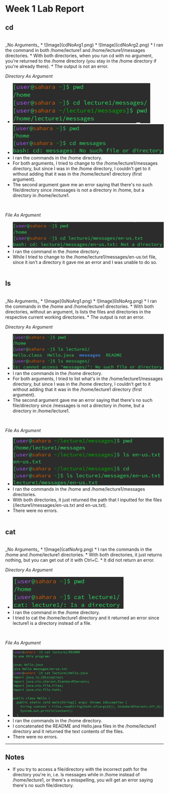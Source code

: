 # Week 1 Lab Report
## cd
<br>
_No Arguments_
* ![Image](cdNoArg1.png)
* ![Image](cdNoArg2.png)
* I ran the command in both /home/lecture1 and /home/lecture1/messages directories.
* With both directories, when you run cd with no argument, you're returned to the /home directory (you stay in the /home directory if you're already there). 
* The output is not an error.
<br>

_Directory As Argument_
* ![Image](cdDArg1.png)
* ![Image](cdDArg2.png)
* I ran the commands in the /home directory.
* For both arguments, I tried to change to the /home/lecture1/messages directory, but since I was in the /home directory, I couldn't get to it without adding that it was in the /home/lecture1 directory (first argument).
* The second argument gave me an error saying that there's no such file/directory since /messages is not a directory in /home, but a directory in /home/lecture1.
<br>

_File As Argument_
* ![Image](cdFArg1.png)
* I ran the command in the /home directory.
* While I tried to change to the /home/lecture1/messages/en-us.txt file, since it isn't a directory it gave me an error and I was unable to do so.
<br><br>

## ls
<br>
_No Arguments_
* ![Image](lsNoArg1.png)
* ![Image](lsNoArg.png)
* I ran the commands in the /home and /home/lecture1 directories.
* With both directories, without an argument, ls lists the files and directories in the respective current working directories.
* The output is not an error.
<br>

_Directory As Argument_
* ![Image](lsDArg1.png)
* I ran the commands in the /home directory.
* For both arguments, I tried to list what's in the /home/lecture1/messages directory, but since I was in the /home directory, I couldn't get to it without adding that it was in the /home/lecture1 directory (first argument).
* The second argument gave me an error saying that there's no such file/directory since /messages is not a directory in /home, but a directory in /home/lecture1.
<br>

_File As Argument_
* ![Image](lsFArg1.png)
* I ran the commands in the /home and /home/lecture1/messages directories.
* With both directories, it just returned the path that I inputted for the files (/lecture1/messages/en-us.txt and en-us.txt).
* There were no errors.
<br><br>

## cat
<br>
_No Arguments_
* ![Image](catNoArg.png)
* I ran the commands in the /home and /home/lecture1 directories.
* With both directories, it just returns nothing, but you can get out of it with Ctrl+C.
* It did not return an error.
<br>

_Directory As Argument_
* ![Image](catDArg.png)
* I ran the command in the /home directory.
* I tried to cat the /home/lecture1 directory and it returned an error since lecture1 is a directory instead of a file.
<br>

_File As Argument_
* ![Image](catFArg.png)
* I ran the commands in the /home directory.
* I concatenated the README and Hello.java files in the /home/lecture1 directory and it returned the text contents of the files.
* There were no errors.
---
## Notes
* If you try to access a file/directory with the incorrect path for the directory you're in, i.e. ls messages while in /home instead of /home/lecture1, or there's a misspelling, you will get an error saying there's no such file/directory.
